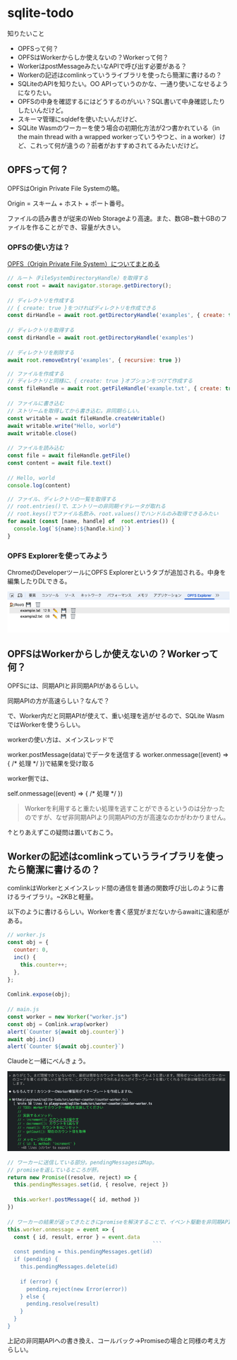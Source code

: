 # sqlite-todo

知りたいこと

- OPFSって何？
- OPFSはWorkerからしか使えないの？Workerって何？
- WorkerはpostMessageみたいなAPIで呼び出す必要がある？
- Workerの記述はcomlinkっていうライブラリを使ったら簡潔に書けるの？
- SQLiteのAPIを知りたい。OO APIっていうのかな、一通り使いこなせるようになりたい。
- OPFSの中身を確認するにはどうするのがいい？SQL書いて中身確認したりしたいんだけど。
- スキーマ管理にsqldefを使いたいんだけど、
- SQLite Wasmのワーカーを使う場合の初期化方法が2つ書かれている（in the main thread with a wrapped workerっていうやつと、in a worker）けど、これって何が違うの？前者がおすすめされてるみたいだけど。

## OPFSって何？

OPFSはOrigin Private File Systemの略。

Origin = スキーム + ホスト + ポート番号。

ファイルの読み書きが従来のWeb Storageより高速。また、数GB~数十GBのファイルを作ることができ、容量が大きい。

### OPFSの使い方は？

[OPFS（Origin Private File System）についてまとめる](https://zenn.dev/wasuwa/articles/77406ac862a867)

```js
// ルート（FileSystemDirectoryHandle）を取得する
const root = await navigator.storage.getDirectory();

// ディレクトリを作成する
// { create: true }をつければディレクトリを作成できる
const dirHandle = await root.getDirectoryHandle('examples', { create: true })

// ディレクトリを取得する
const dirHandle = await root.getDirectoryHandle('examples')

// ディレクトリを削除する
await root.removeEntry('examples', { recursive: true })
```

```js
// ファイルを作成する
// ディレクトリと同様に、{ create: true }オプションをつけて作成する
const fileHandle = await root.getFileHandle('example.txt', { create: true })

// ファイルに書き込む
// ストリームを取得してから書き込む。非同期らしい。
const writable = await fileHandle.createWritable()
await writable.write("Hello, world")
await writable.close()

// ファイルを読み込む
const file = await fileHandle.getFile()
const content = await file.text()

// Hello, world
console.log(content)
```

```js
// ファイル、ディレクトリの一覧を取得する
// root.entries()で、エントリーの非同期イテレータが取れる
// root.keys()でファイル名飲み、root.values()でハンドルのみ取得できるみたい
for await (const [name, handle] of  root.entries()) {
  console.log(`${name}:${handle.kind}`)
}
```

### OPFS Explorerを使ってみよう

ChromeのDeveloperツールにOPFS Explorerというタブが追加される。中身を編集したりDLできる。

![alt text](image-1.png)

## OPFSはWorkerからしか使えないの？Workerって何？

OPFSには、同期APIと非同期APIがあるらしい。

同期APIの方が高速らしい？なんで？

で、Worker内だと同期APIが使えて、重い処理を逃がせるので、SQLite WasmではWorkerを使うらしい。

workerの使い方は、メインスレッドで

worker.postMessage(data)でデータを送信する
worker.onmessage((event) => { /* 処理 */ })で結果を受け取る

worker側では、

self.onmessage((event) => { /* 処理 */ })

> Workerを利用すると重たい処理を逃すことができるというのは分かったのですが、なぜ非同期APIより同期APIの方が高速なのかがわかりません。

↑とりあえずこの疑問は置いておこう。

## Workerの記述はcomlinkっていうライブラリを使ったら簡潔に書けるの？

comlinkはWorkerとメインスレッド間の通信を普通の関数呼び出しのように書けるライブラリ。~2KBと軽量。

以下のように書けるらしい。Workerを書く感覚がまだないからawaitに違和感がある。

```js
// worker.js
const obj = {
  counter: 0,
  inc() {
    this.counter++;
  },
};

Comlink.expose(obj);

// main.js
const worker = new Worker("worker.js")
const obj = Comlink.wrap(worker)
alert(`Counter ${await obj.counter}`)
await obj.inc()
alert(`Counter ${await obj.counter}`)
```

Claudeと一緒にべんきょう。

![alt text](image-2.png)

```ts
// ワーカーに送信している部分。pendingMessagesはMap。
// promiseを返しているところが肝。
return new Promise((resolve, reject) => {
  this.pendingMessages.set(id, { resolve, reject })

  this.worker!.postMessage({ id, method })
})

// ワーカーの結果が返ってきたときにpromiseを解決することで、イベント駆動を非同期APIに書き換えている(!)
this.worker.onmessage = event => {
  const { id, result, error } = event.data
                                              ```
  const pending = this.pendingMessages.get(id)
  if (pending) {
    this.pendingMessages.delete(id)

    if (error) {
      pending.reject(new Error(error))
    } else {
      pending.resolve(result)
    }
  }
}
```

上記の非同期APIへの書き換え、コールバック→Promiseの場合と同様の考え方らしい。

